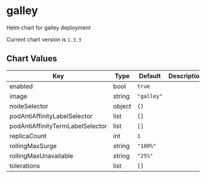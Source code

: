 galley
======
Helm chart for galley deployment

Current chart version is `1.3.3`





## Chart Values

| Key | Type | Default | Description |
|-----|------|---------|-------------|
| enabled | bool | `true` |  |
| image | string | `"galley"` |  |
| nodeSelector | object | `{}` |  |
| podAntiAffinityLabelSelector | list | `[]` |  |
| podAntiAffinityTermLabelSelector | list | `[]` |  |
| replicaCount | int | `1` |  |
| rollingMaxSurge | string | `"100%"` |  |
| rollingMaxUnavailable | string | `"25%"` |  |
| tolerations | list | `[]` |  |
